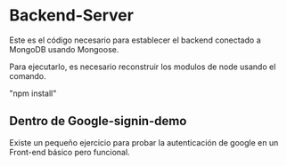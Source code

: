 # Backend-Server

Este es el código necesario para establecer el backend conectado a MongoDB usando Mongoose.

Para ejecutarlo, es necesario reconstruir los modulos de node usando el comando.

"npm install"

## Dentro de Google-signin-demo
Existe un pequeño ejercicio para probar la autenticación de google en un Front-end básico pero funcional.